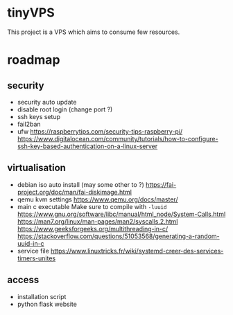 # tinyVPS
 This project is a VPS which aims to consume few resources.


# roadmap
 ## security
  * security auto update
  * disable root login (change port ?)
  * ssh keys setup
  * fail2ban
  * ufw
    https://raspberrytips.com/security-tips-raspberry-pi/
    https://www.digitalocean.com/community/tutorials/how-to-configure-ssh-key-based-authentication-on-a-linux-server
 ## virtualisation
  * debian iso auto install (may some other to ?)
    https://fai-project.org/doc/man/fai-diskimage.html
  * qemu kvm settings
    https://www.qemu.org/docs/master/
  * main c executable
    Make sure to compile with `-luuid`
    https://www.gnu.org/software/libc/manual/html_node/System-Calls.html
    https://man7.org/linux/man-pages/man2/syscalls.2.html
    https://www.geeksforgeeks.org/multithreading-in-c/
    https://stackoverflow.com/questions/51053568/generating-a-random-uuid-in-c
  * service file
    https://www.linuxtricks.fr/wiki/systemd-creer-des-services-timers-unites
 ## access
  * installation script
  * python flask website